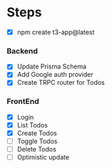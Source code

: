 # Steps

- [x] npm create t3-app@latest

### Backend

- [x] Update Prisma Schema
- [x] Add Google auth provider
- [x] Create TRPC router for Todos

### FrontEnd

- [x] Login
- [x] List Todos
- [x] Create Todos
- [ ] Toggle Todos
- [ ] Delete Todos
- [ ] Optimistic update
